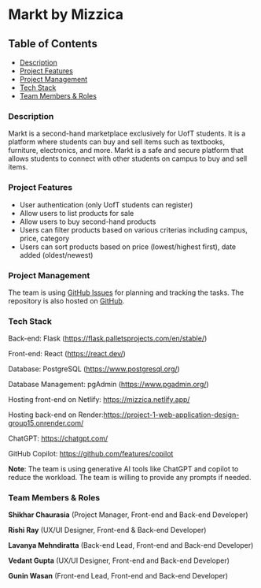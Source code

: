 # Markt by Mizzica

## Table of Contents

- [Description](#description)
- [Project Features](#project-features)
- [Project Management](#project-management)
- [Tech Stack](#tech-stack)
- [Team Members & Roles](#team-members--roles)

### Description

Markt is a second-hand marketplace exclusively for UofT students. It is a platform where students can buy and sell items such as textbooks, furniture, electronics, and more. Markt is a safe and secure platform that allows students to connect with other students on campus to buy and sell items.

### Project Features

- User authentication (only UofT students can register)
- Allow users to list products for sale
- Allow users to buy second-hand products
- Users can filter products based on various criterias including campus, price, category
- Users can sort products based on price (lowest/highest first), date added (oldest/newest)

### Project Management

The team is using [GitHub Issues](https://github.com/UofT-ECE444-Fall2024/project-1-web-application-design-group15-mizzica/issues) for planning and tracking the tasks. The repository is also hosted on [GitHub](https://github.com/UofT-ECE444-Fall2024/project-1-web-application-design-group15-mizzica).

### Tech Stack

Back-end: Flask (https://flask.palletsprojects.com/en/stable/)

Front-end: React (https://react.dev/)

Database: PostgreSQL (https://www.postgresql.org/)

Database Management: pgAdmin (https://www.pgadmin.org/)

Hosting front-end on Netlify: https://mizzica.netlify.app/

Hosting back-end on Render:https://project-1-web-application-design-group15.onrender.com/

ChatGPT: https://chatgpt.com/

GitHub Copilot: https://github.com/features/copilot

**Note**: The team is using generative AI tools like ChatGPT and copilot to reduce the workload. The team is willing to provide any prompts if needed.

### Team Members & Roles

**Shikhar Chaurasia** (Project Manager, Front-end and Back-end Developer)

**Rishi Ray** (UX/UI Designer, Front-end & Back-end Developer)

**Lavanya Mehndiratta** (Back-end Lead, Front-end and Back-end Developer)

**Vedant Gupta** (UX/UI Designer, Front-end and Back-end Developer)

**Gunin Wasan** (Front-end Lead, Front-end and Back-end Developer)
